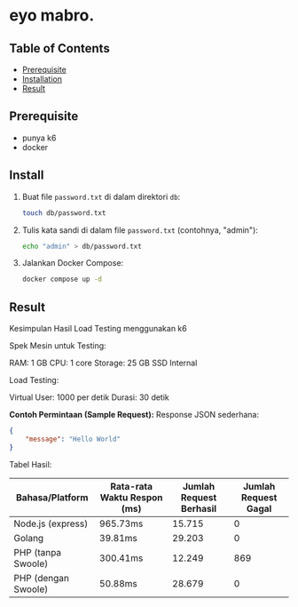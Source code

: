 # eyo mabro.

## Table of Contents
- [Prerequisite](#prerequisite)
- [Installation](#install)
- [Result](#result)

## Prerequisite
* punya k6
* docker

## Install

1. Buat file `password.txt` di dalam direktori `db`:
    ```bash
    touch db/password.txt
    ```

2. Tulis kata sandi di dalam file `password.txt` (contohnya, "admin"):
    ```bash
    echo "admin" > db/password.txt
    ```

3. Jalankan Docker Compose:
    ```bash
    docker compose up -d
    ```


## Result
Kesimpulan Hasil Load Testing menggunakan k6

Spek Mesin untuk Testing:

RAM: 1 GB
CPU: 1 core
Storage: 25 GB SSD Internal

Load Testing:

Virtual User: 1000 per detik
Durasi: 30 detik

**Contoh Permintaan (Sample Request):**
Response JSON sederhana:
```json
{
    "message": "Hello World"
}
```

Tabel Hasil:

| Bahasa/Platform | Rata-rata Waktu Respon (ms) | Jumlah Request Berhasil | Jumlah Request Gagal |
|-----------------|------------------------------|----------------------------------|--------------------------------|
| Node.js (express) | 965.73ms                   | 15.715                           | 0                              |
| Golang          | 39.81ms                      | 29.203                           | 0                              |
| PHP (tanpa Swoole) | 300.41ms                  | 12.249                           | 869                            |
| PHP (dengan Swoole) | 50.88ms                  | 28.679                           | 0                              |
